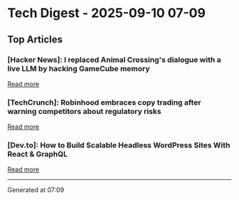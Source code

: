 # Tech Digest - 2025-09-10 07-09

## Top Articles

### [Hacker News]: I replaced Animal Crossing's dialogue with a live LLM by hacking GameCube memory
[Read more](https://joshfonseca.com/blogs/animal-crossing-llm)

### [TechCrunch]: Robinhood embraces copy trading after warning competitors about regulatory risks
[Read more](https://techcrunch.com/2025/09/09/robinhood-embraces-copy-trading-after-warning-competitors-about-regulatory-risks/)

### [Dev.to]: How to Build Scalable Headless WordPress Sites With React & GraphQL
[Read more](https://dev.to/addwebsolutionpvtltd/how-to-build-scalable-headless-wordpress-sites-with-react-graphql-33m1)


---
Generated at 07:09
